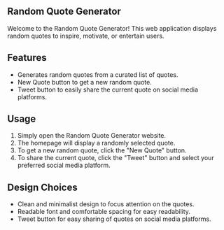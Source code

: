 ## Random Quote Generator
Welcome to the Random Quote Generator! This web application displays random quotes to inspire, motivate, or entertain users.

## Features

- Generates random quotes from a curated list of quotes.
- New Quote button to get a new random quote.
- Tweet button to easily share the current quote on social media platforms.

## Usage

1. Simply open the Random Quote Generator website.
2. The homepage will display a randomly selected quote.
3. To get a new random quote, click the "New Quote" button.
4. To share the current quote, click the "Tweet" button and select your preferred social media platform.

## Design Choices

- Clean and minimalist design to focus attention on the quotes.
- Readable font and comfortable spacing for easy readability.
- Tweet button for easy sharing of quotes on social media platforms.
